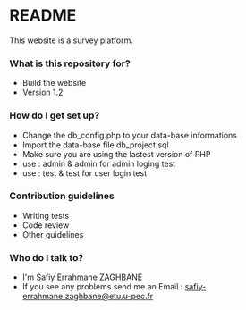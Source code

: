 # README #

This website is a survey platform.

### What is this repository for? ###

* Build the website
* Version 1.2

### How do I get set up? ###

* Change the db_config.php to your data-base informations
* Import the data-base file db_project.sql
* Make sure you are using the lastest version of PHP
* use : admin & admin for admin loging test
* use : test & test for user login test

### Contribution guidelines ###

* Writing tests
* Code review
* Other guidelines

### Who do I talk to? ###
* I'm Safiy Errahmane ZAGHBANE
* If you see any problems send me an Email : safiy-errahmane.zaghbane@etu.u-pec.fr
